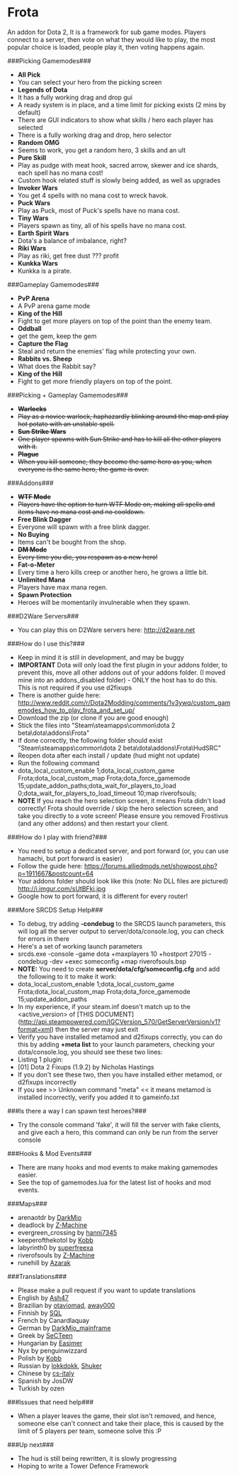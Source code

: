 Frota
=====

An addon for Dota 2, It is a framework for sub game modes. Players connect to a server, then vote on what they would like to play, the most popular choice is loaded, people play it, then voting happens again.

###Picking Gamemodes###
 - **All Pick**
  - You can select your hero from the picking screen
 - **Legends of Dota**
  - It has a fully working drag and drop gui
  - A ready system is in place, and a time limit for picking exists (2 mins by default)
  - There are GUI indicators to show what skills / hero each player has selected
  - There is a fully working drag and drop, hero selector
 - **Random OMG**
  - Seems to work, you get a random hero, 3 skills and an ult
 - **Pure Skill**
  - Play as pudge with meat hook, sacred arrow, skewer and ice shards, each spell has no mana cost!
  - Custom hook related stuff is slowly being added, as well as upgrades
 - **Invoker Wars**
  - You get 4 spells with no mana cost to wreck havok.
 - **Puck Wars**
  - Play as Puck, most of Puck's spells have no mana cost.
 - **Tiny Wars**
  - Players spawn as tiny, all of his spells have no mana cost.
 - **Earth Spirit Wars**
  - Dota's a balance of imbalance, right?
 - **Riki Wars**
  - Play as riki, get free dust ??? profit
 - **Kunkka Wars**
  - Kunkka is a pirate.


###Gameplay Gamemodes###
 - **PvP Arena**
  - A PvP arena game mode
 - **King of the Hill**
  - Fight to get more players on top of the point than the enemy team.
 - **Oddball**
  - get the gem, keep the gem
 - **Capture the Flag**
  - Steal and return the enemies' flag while protecting your own.
 - **Rabbits vs. Sheep**
  - What does the Rabbit say?
 - **King of the Hill**
  - Fight to get more friendly players on top of the point.


###Picking + Gameplay Gamemodes###
 - **~~Warlocks~~**
  - ~~Play as a novice warlock, haphazardly blinking around the map and play hot potato with an unstable spell.~~
 - **~~Sun Strike Wars~~**
  - ~~One player spawns with Sun Strike and has to kill all the other players with it.~~
 - **~~Plague~~**
  - ~~When you kill someone, they become the same hero as you, when everyone is the same hero, the game is over.~~

###Addons###
 - **~~WTF Mode~~**
  - ~~Players have the option to turn WTF Mode on, making all spells and items have no mana cost and no cooldown.~~
 - **Free Blink Dagger**
  - Everyone will spawn with a free blink dagger.
 - **No Buying**
  - Items can't be bought from the shop.
 - **~~DM Mode~~**
  - ~~Every time you die, you respawn as a new hero!~~
 - **Fat-o-Meter**
  - Every time a hero kills creep or another hero, he grows a little bit.
 - **Unlimited Mana**
  - Players have max mana regen.
 - **Spawn Protection**
  - Heroes will be momentarily invulnerable when they spawn.

###D2Ware Servers###
 - You can play this on D2Ware servers here: http://d2ware.net

###How do I use this?###
 - Keep in mind it is still in development, and may be buggy
 - **IMPORTANT** Dota will only load the first plugin in your addons folder, to prevent this, move all other addons out of your addons folder. (I moved mine into an addons_disabled folder) - ONLY the host has to do this. This is not required if you use d2fixups
 - There is another guide here: http://www.reddit.com/r/Dota2Modding/comments/1v3ywq/custom_gamemodes_how_to_play_frota_and_set_up/
 - Download the zip (or clone if you are good enough)
 - Stick the files into "Steam\steamapps\common\dota 2 beta\dota\addons\Frota"
 - If done correctly, the following folder should exist "Steam\steamapps\common\dota 2 beta\dota\addons\Frota\HudSRC"
 - Reopen dota after each install / update (hud might not update)
 - Run the following command
  - dota_local_custom_enable 1;dota_local_custom_game Frota;dota_local_custom_map Frota;dota_force_gamemode 15;update_addon_paths;dota_wait_for_players_to_load 0;dota_wait_for_players_to_load_timeout 10;map riverofsouls;
 - **NOTE** If you reach the hero selection screen, it means Frota didn't load correctly! Frota should override / skip the hero selection screen, and  take you directly to a vote screen! Please ensure you removed Frostivus (and any other addons) and then restart your client.

###How do I play with friend?###
 - You need to setup a dedicated server, and port forward (or, you can use hamachi, but port forward is easier)
 - Follow the guide here: https://forums.alliedmods.net/showpost.php?p=1911667&postcount=64
 - Your addons folder should look like this (note: No DLL files are pictured) http://i.imgur.com/sUtBFki.jpg
 - Google how to port forward, it is different for every router!

###More SRCDS Setup Help###
 - To debug, try adding **-condebug** to the SRCDS launch parameters, this will log all the server output to server/dota/console.log, you can check for errors in there
 - Here's a set of working launch parameters
  - srcds.exe -console -game dota +maxplayers 10 +hostport 27015 -condebug -dev +exec someconfig +map riverofsouls.bsp
  - **NOTE:** You need to create **server/dota/cfg/someconfig.cfg** and add the following to it to make it work:
   - dota_local_custom_enable 1;dota_local_custom_game Frota;dota_local_custom_map Frota;dota_force_gamemode 15;update_addon_paths
 - In my experience, if your steam.inf doesn't match up to the <active_version> of [THIS DOCUMENT] (http://api.steampowered.com/IGCVersion_570/GetServerVersion/v1?format=xml) then the server may just exit
 - Verify you have installed metamod and d2fixups correctly, you can do this by adding **+meta list** to your launch parameters, checking your dota/console.log, you should see these two lines:
  - Listing 1 plugin:
  - [01] Dota 2 Fixups (1.9.2) by Nicholas Hastings
 - If you don't see these two, then you have installed either metamod, or d2fixups incorrectly
 - If you see >> Unknown command "meta" << it means metamod is installed incorrectly, verify you added it to gameinfo.txt

###Is there a way I can spawn test heroes?###
 - Try the console command 'fake', it will fill the server with fake clients, and give each a hero, this command can only be run from the server console

###Hooks & Mod Events###
 - There are many hooks and mod events to make making gamemodes easier.
 - See the top of gamemodes.lua for the latest list of hooks and mod events.

###Maps###
 - arenaotdr by [DarkMio][12]
 - deadlock by [Z-Machine][11]
 - evergreen_crossing by [hanni7345][13]
 - keeperofthekotol by [Kobb][8]
 - labyrinth0 by [superfreexa][14]
 - riverofsouls by [Z-Machine][11]
 - runehill by [Azarak][15]

###Translations###
 - Please make a pull request if you want to update translations
 - English by [Ash47][1]
 - Brazilian by [otaviomad][16], [away000][17]
 - Finnish by [SQL][9]
 - French by Canardlaquay
 - German by [DarkMio_mainframe][5]
 - Greek by [SeCTeen][18]
 - Hungarian by [Easimer][4]
 - Nyx by penguinwizzard
 - Polish by [Kobb][8]
 - Russian by [lokkdokk][2], [Shuker][3]
 - Chinese by [cs-italy][10]
 - Spanish by JosDW
 - Turkish by ozen

###Issues that need help###
 - When a player leaves the game, their slot isn't removed, and hence, someone else can't connect and take their place, this is caused by the limit of 5 players per team, someone solve this :P

###Up next###
 - The hud is still being rewritten, it is slowly progressing
 - Hoping to write a Tower Defence Framework

[1]: https://github.com/ash47
[2]: https://github.com/lokkdokk
[3]: https://github.com/theShuker
[4]: https://github.com/Easimer
[5]: https://github.com/DarkMio
[8]: https://github.com/KobbDota
[9]: https://github.com/justSQL
[10]: https://github.com/cs-italy
[11]: https://github.com/Z-Machine
[12]: https://github.com/DarkMio
[13]: https://github.com/hanni7345
[14]: https://github.com/superfreexa
[15]: https://github.com/Azarak
[16]: https://github.com/otaviomad
[17]: https://github.com/away000
[18]: https://github.com/SeCTeen
